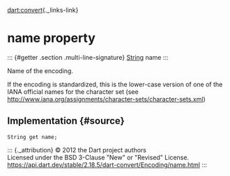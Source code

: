 [dart:convert](../../dart-convert/dart-convert-library){._links-link}

name property
=============

::: {#getter .section .multi-line-signature}
[String](../../dart-core/string-class) name
:::

Name of the encoding.

If the encoding is standardized, this is the lower-case version of one
of the IANA official names for the character set (see
<http://www.iana.org/assignments/character-sets/character-sets.xml>)

Implementation {#source}
--------------

``` {.language-dart data-language="dart"}
String get name;
```

::: {._attribution}
© 2012 the Dart project authors\
Licensed under the BSD 3-Clause \"New\" or \"Revised\" License.\
<https://api.dart.dev/stable/2.18.5/dart-convert/Encoding/name.html>
:::

